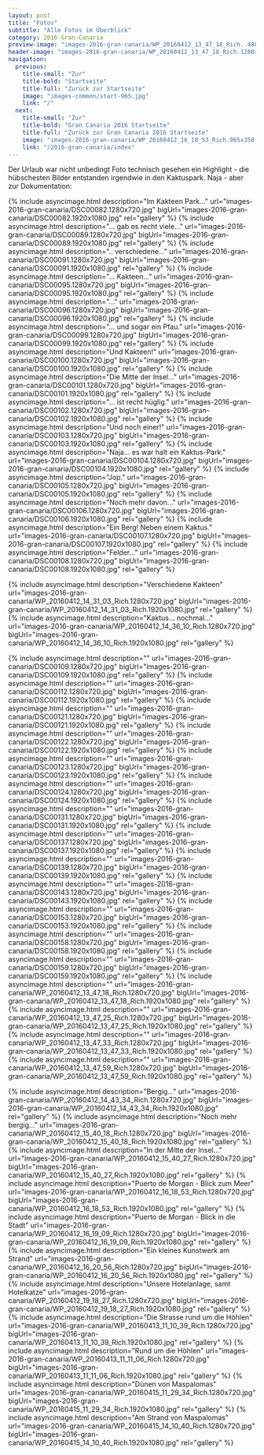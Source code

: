 ```yaml
---
layout: post
title: "Fotos"
subtitle: "Alle Fotos im Überblick"
category: 2016-Gran-Canaria
preview-image: "images-2016-gran-canaria/WP_20160412_13_47_18_Rich..480x320.jpg"
header-image: "images-2016-gran-canaria/WP_20160412_13_47_18_Rich.1280x720.jpg"
navigation:
  previous:
    title-small: "Zur"
    title-bold: "Startseite"
    title-full: "Zurück zur Startseite"
    image: "images-common/start-965.jpg"
    link: "/"
  next:
    title-small: "Zur"
    title-bold: "Gran Canaria 2016 Startseite"
    title-full: "Zurück zur Gran Canaria 2016 Startseite"
    image: "images-2016-gran-canaria/WP_20160412_16_18_53_Rich.965x350.jpg"
    link: "/2016-gran-canaria/index"
---
```


Der Urlaub war nicht unbedingt Foto technisch gesehen ein Highlight - die hübschesten Bilder entstanden irgendwie in den Kaktuspark. Naja - aber zur Dokumentation:

{% include asyncimage.html description="Im Kakteen Park..." url="images-2016-gran-canaria/DSC00082.1280x720.jpg" bigUrl="images-2016-gran-canaria/DSC00082.1920x1080.jpg" rel="gallery" %}
{% include asyncimage.html description="... gab es recht viele..." url="images-2016-gran-canaria/DSC00089.1280x720.jpg" bigUrl="images-2016-gran-canaria/DSC00089.1920x1080.jpg" rel="gallery" %}
{% include asyncimage.html description=".. verschiedene..." url="images-2016-gran-canaria/DSC00091.1280x720.jpg" bigUrl="images-2016-gran-canaria/DSC00091.1920x1080.jpg" rel="gallery" %}
{% include asyncimage.html description="... Kakteen..." url="images-2016-gran-canaria/DSC00095.1280x720.jpg" bigUrl="images-2016-gran-canaria/DSC00095.1920x1080.jpg" rel="gallery" %}
{% include asyncimage.html description="..." url="images-2016-gran-canaria/DSC00096.1280x720.jpg" bigUrl="images-2016-gran-canaria/DSC00096.1920x1080.jpg" rel="gallery" %}
{% include asyncimage.html description="... und sogar ein Pfau." url="images-2016-gran-canaria/DSC00099.1280x720.jpg" bigUrl="images-2016-gran-canaria/DSC00099.1920x1080.jpg" rel="gallery" %}
{% include asyncimage.html description="Und Kakteen!" url="images-2016-gran-canaria/DSC00100.1280x720.jpg" bigUrl="images-2016-gran-canaria/DSC00100.1920x1080.jpg" rel="gallery" %}
{% include asyncimage.html description="Die Mitte der Insel..." url="images-2016-gran-canaria/DSC00101.1280x720.jpg" bigUrl="images-2016-gran-canaria/DSC00101.1920x1080.jpg" rel="gallery" %}
{% include asyncimage.html description="... ist recht hüglig." url="images-2016-gran-canaria/DSC00102.1280x720.jpg" bigUrl="images-2016-gran-canaria/DSC00102.1920x1080.jpg" rel="gallery" %}
{% include asyncimage.html description="Und noch einer!" url="images-2016-gran-canaria/DSC00103.1280x720.jpg" bigUrl="images-2016-gran-canaria/DSC00103.1920x1080.jpg" rel="gallery" %}
{% include asyncimage.html description="Naja... es war halt ein Kaktus-Park." url="images-2016-gran-canaria/DSC00104.1280x720.jpg" bigUrl="images-2016-gran-canaria/DSC00104.1920x1080.jpg" rel="gallery" %}
{% include asyncimage.html description="Jop." url="images-2016-gran-canaria/DSC00105.1280x720.jpg" bigUrl="images-2016-gran-canaria/DSC00105.1920x1080.jpg" rel="gallery" %}
{% include asyncimage.html description="Noch mehr davon..." url="images-2016-gran-canaria/DSC00106.1280x720.jpg" bigUrl="images-2016-gran-canaria/DSC00106.1920x1080.jpg" rel="gallery" %}
{% include asyncimage.html description="Ein Berg! Neben einem Kaktus." url="images-2016-gran-canaria/DSC00107.1280x720.jpg" bigUrl="images-2016-gran-canaria/DSC00107.1920x1080.jpg" rel="gallery" %}
{% include asyncimage.html description="Felder..." url="images-2016-gran-canaria/DSC00108.1280x720.jpg" bigUrl="images-2016-gran-canaria/DSC00108.1920x1080.jpg" rel="gallery" %}

{% include asyncimage.html description="Verschiedene Kakteen" url="images-2016-gran-canaria/WP_20160412_14_31_03_Rich.1280x720.jpg" bigUrl="images-2016-gran-canaria/WP_20160412_14_31_03_Rich.1920x1080.jpg" rel="gallery" %}
{% include asyncimage.html description="Kaktus... nochmal..." url="images-2016-gran-canaria/WP_20160412_14_36_10_Rich.1280x720.jpg" bigUrl="images-2016-gran-canaria/WP_20160412_14_36_10_Rich.1920x1080.jpg" rel="gallery" %}

{% include asyncimage.html description="" url="images-2016-gran-canaria/DSC00109.1280x720.jpg" bigUrl="images-2016-gran-canaria/DSC00109.1920x1080.jpg" rel="gallery" %}
{% include asyncimage.html description="" url="images-2016-gran-canaria/DSC00112.1280x720.jpg" bigUrl="images-2016-gran-canaria/DSC00112.1920x1080.jpg" rel="gallery" %}
{% include asyncimage.html description="" url="images-2016-gran-canaria/DSC00121.1280x720.jpg" bigUrl="images-2016-gran-canaria/DSC00121.1920x1080.jpg" rel="gallery" %}
{% include asyncimage.html description="" url="images-2016-gran-canaria/DSC00122.1280x720.jpg" bigUrl="images-2016-gran-canaria/DSC00122.1920x1080.jpg" rel="gallery" %}
{% include asyncimage.html description="" url="images-2016-gran-canaria/DSC00123.1280x720.jpg" bigUrl="images-2016-gran-canaria/DSC00123.1920x1080.jpg" rel="gallery" %}
{% include asyncimage.html description="" url="images-2016-gran-canaria/DSC00124.1280x720.jpg" bigUrl="images-2016-gran-canaria/DSC00124.1920x1080.jpg" rel="gallery" %}
{% include asyncimage.html description="" url="images-2016-gran-canaria/DSC00131.1280x720.jpg" bigUrl="images-2016-gran-canaria/DSC00131.1920x1080.jpg" rel="gallery" %}
{% include asyncimage.html description="" url="images-2016-gran-canaria/DSC00137.1280x720.jpg" bigUrl="images-2016-gran-canaria/DSC00137.1920x1080.jpg" rel="gallery" %}
{% include asyncimage.html description="" url="images-2016-gran-canaria/DSC00139.1280x720.jpg" bigUrl="images-2016-gran-canaria/DSC00139.1920x1080.jpg" rel="gallery" %}
{% include asyncimage.html description="" url="images-2016-gran-canaria/DSC00143.1280x720.jpg" bigUrl="images-2016-gran-canaria/DSC00143.1920x1080.jpg" rel="gallery" %}
{% include asyncimage.html description="" url="images-2016-gran-canaria/DSC00153.1280x720.jpg" bigUrl="images-2016-gran-canaria/DSC00153.1920x1080.jpg" rel="gallery" %}
{% include asyncimage.html description="" url="images-2016-gran-canaria/DSC00158.1280x720.jpg" bigUrl="images-2016-gran-canaria/DSC00158.1920x1080.jpg" rel="gallery" %}
{% include asyncimage.html description="" url="images-2016-gran-canaria/DSC00159.1280x720.jpg" bigUrl="images-2016-gran-canaria/DSC00159.1920x1080.jpg" rel="gallery" %}
{% include asyncimage.html description="" url="images-2016-gran-canaria/WP_20160412_13_47_18_Rich.1280x720.jpg" bigUrl="images-2016-gran-canaria/WP_20160412_13_47_18_Rich.1920x1080.jpg" rel="gallery" %}
{% include asyncimage.html description="" url="images-2016-gran-canaria/WP_20160412_13_47_25_Rich.1280x720.jpg" bigUrl="images-2016-gran-canaria/WP_20160412_13_47_25_Rich.1920x1080.jpg" rel="gallery" %}
{% include asyncimage.html description="" url="images-2016-gran-canaria/WP_20160412_13_47_33_Rich.1280x720.jpg" bigUrl="images-2016-gran-canaria/WP_20160412_13_47_33_Rich.1920x1080.jpg" rel="gallery" %}
{% include asyncimage.html description="" url="images-2016-gran-canaria/WP_20160412_13_47_59_Rich.1280x720.jpg" bigUrl="images-2016-gran-canaria/WP_20160412_13_47_59_Rich.1920x1080.jpg" rel="gallery" %}

{% include asyncimage.html description="Bergig..." url="images-2016-gran-canaria/WP_20160412_14_43_34_Rich.1280x720.jpg" bigUrl="images-2016-gran-canaria/WP_20160412_14_43_34_Rich.1920x1080.jpg" rel="gallery" %}
{% include asyncimage.html description="Noch mehr bergig..." url="images-2016-gran-canaria/WP_20160412_15_40_18_Rich.1280x720.jpg" bigUrl="images-2016-gran-canaria/WP_20160412_15_40_18_Rich.1920x1080.jpg" rel="gallery" %}
{% include asyncimage.html description="In der Mitte der Insel..." url="images-2016-gran-canaria/WP_20160412_15_40_27_Rich.1280x720.jpg" bigUrl="images-2016-gran-canaria/WP_20160412_15_40_27_Rich.1920x1080.jpg" rel="gallery" %}
{% include asyncimage.html description="Puerto de Morgan - Blick zum Meer" url="images-2016-gran-canaria/WP_20160412_16_18_53_Rich.1280x720.jpg" bigUrl="images-2016-gran-canaria/WP_20160412_16_18_53_Rich.1920x1080.jpg" rel="gallery" %}
{% include asyncimage.html description="Puerto de Morgan - Blick in die Stadt" url="images-2016-gran-canaria/WP_20160412_16_19_09_Rich.1280x720.jpg" bigUrl="images-2016-gran-canaria/WP_20160412_16_19_09_Rich.1920x1080.jpg" rel="gallery" %}
{% include asyncimage.html description="Ein kleines Kunstwerk am Strand" url="images-2016-gran-canaria/WP_20160412_16_20_56_Rich.1280x720.jpg" bigUrl="images-2016-gran-canaria/WP_20160412_16_20_56_Rich.1920x1080.jpg" rel="gallery" %}
{% include asyncimage.html description="Unsere Hotelanlage, samt Hotelkatze" url="images-2016-gran-canaria/WP_20160412_19_18_27_Rich.1280x720.jpg" bigUrl="images-2016-gran-canaria/WP_20160412_19_18_27_Rich.1920x1080.jpg" rel="gallery" %}
{% include asyncimage.html description="Die Strasse rund um die Höhlen" url="images-2016-gran-canaria/WP_20160413_11_10_39_Rich.1280x720.jpg" bigUrl="images-2016-gran-canaria/WP_20160413_11_10_39_Rich.1920x1080.jpg" rel="gallery" %}
{% include asyncimage.html description="Rund um die Höhlen" url="images-2016-gran-canaria/WP_20160413_11_11_06_Rich.1280x720.jpg" bigUrl="images-2016-gran-canaria/WP_20160413_11_11_06_Rich.1920x1080.jpg" rel="gallery" %}
{% include asyncimage.html description="Dünen von Maspalomas" url="images-2016-gran-canaria/WP_20160415_11_29_34_Rich.1280x720.jpg" bigUrl="images-2016-gran-canaria/WP_20160415_11_29_34_Rich.1920x1080.jpg" rel="gallery" %}
{% include asyncimage.html description="Am Strand von Maspalomas" url="images-2016-gran-canaria/WP_20160415_14_10_40_Rich.1280x720.jpg" bigUrl="images-2016-gran-canaria/WP_20160415_14_10_40_Rich.1920x1080.jpg" rel="gallery" %}
